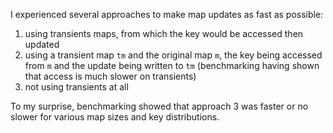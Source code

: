 I experienced several approaches to make map updates as fast as possible:

1. using transients maps, from which the key would be accessed then updated
2. using a transient map `tm` and the original map `m`, the key being accessed from `m` and the update being written to `tm` (benchmarking having shown that access is much slower on transients)
3. not using transients at all

To my surprise, benchmarking showed that approach 3 was faster or no slower for various map sizes and key distributions.

